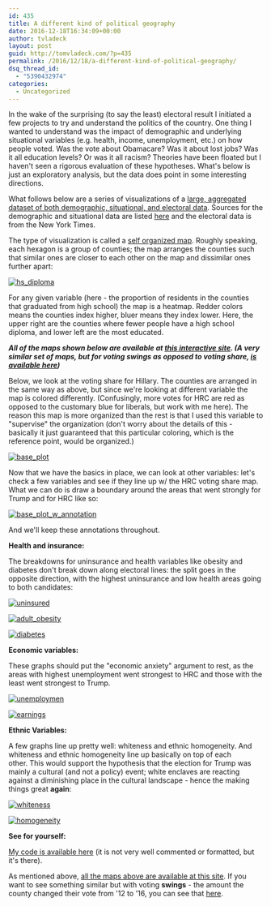 ```yaml
---
id: 435
title: A different kind of political geography
date: 2016-12-18T16:34:09+00:00
author: tvladeck
layout: post
guid: http://tomvladeck.com/?p=435
permalink: /2016/12/18/a-different-kind-of-political-geography/
dsq_thread_id:
  - "5390432974"
categories:
  - Uncategorized
---
```

In the wake of the surprising (to say the least) electoral result I initiated a few projects to try and understand the politics of the country. One thing I wanted to understand was the impact of demographic and underlying situational variables (e.g. health, income, unemployment, etc.) on how people voted. Was the vote about Obamacare? Was it about lost jobs? Was it all education levels? Or was it all racism? Theories have been floated but I haven't seen a rigorous evaluation of these hypotheses. What's below is just an exploratory analysis, but the data does point in some interesting directions.

What follows below are a series of visualizations of a <a href="https://github.com/Deleetdk/USA.county.data" target="_blank">large, aggregated dataset of both demographic, situational, and electoral data</a>. Sources for the demographic and situational data are listed <a href="https://openpsych.net/paper/12" target="_blank">here</a> and the electoral data is from the New York Times.

The type of visualization is called a <a href="https://en.wikipedia.org/wiki/Self-organizing_map" target="_blank">self organized map</a>. Roughly speaking, each hexagon is a group of counties; the map arranges the counties such that similar ones are closer to each other on the map and dissimilar ones further apart:

<a href="http://tomvladeck.com/wp-content/uploads/2016/12/hs_diploma-1.svg"><img class="alignnone size-large wp-image-513" src="http://tomvladeck.com/wp-content/uploads/2016/12/hs_diploma-1.svg" alt="hs_diploma" /></a>

For any given variable (here - the proportion of residents in the counties that graduated from high school) the map is a heatmap. Redder colors means the counties index higher, bluer means they index lower. Here, the upper right are the counties where fewer people have a high school diploma, and lower left are the most educated.

<strong><em>All of the maps shown below are available at <a href="https://gradient.shinyapps.io/geography_of_voting/" target="_blank">this interactive site</a>. (A very similar set of maps, but for voting swings as opposed to voting share, <a href="https://gradient.shinyapps.io/geography_of_swings/" target="_blank">is available here</a>)</em></strong>

Below, we look at the voting share for Hillary. The counties are arranged in the same way as above, but since we're looking at different variable the map is colored differently. (Confusingly, more votes for HRC are red as opposed to the customary blue for liberals, but work with me here). The reason this map is more organized than the rest is that I used this variable to "supervise" the organization (don't worry about the details of this - basically it just guaranteed that this particular coloring, which is the reference point, would be organized.)

<a href="http://tomvladeck.com/wp-content/uploads/2016/12/base_plot.svg"><img class="alignnone size-large wp-image-512" src="http://tomvladeck.com/wp-content/uploads/2016/12/base_plot.svg" alt="base_plot" /></a>

Now that we have the basics in place, we can look at other variables: let's check a few variables and see if they line up w/ the HRC voting share map. What we can do is draw a boundary around the areas that went strongly for Trump and for HRC like so:

<a href="http://tomvladeck.com/wp-content/uploads/2016/12/base_plot_w_annotation.svg"><img class="alignnone size-large wp-image-514" src="http://tomvladeck.com/wp-content/uploads/2016/12/base_plot_w_annotation.svg" alt="base_plot_w_annotation" /></a>

And we'll keep these annotations throughout.

<strong>Health and insurance:</strong>

The breakdowns for uninsurance and health variables like obesity and diabetes don't break down along electoral lines: the split goes in the opposite direction, with the highest uninsurance and low health areas going to both candidates:

<a href="http://tomvladeck.com/wp-content/uploads/2016/12/uninsured.svg"><img class="alignnone size-large wp-image-515" src="http://tomvladeck.com/wp-content/uploads/2016/12/uninsured.svg" alt="uninsured" /></a>

<a href="http://tomvladeck.com/wp-content/uploads/2016/12/adult_obesity.svg"><img class="alignnone size-large wp-image-516" src="http://tomvladeck.com/wp-content/uploads/2016/12/adult_obesity.svg" alt="adult_obesity" /></a>

<a href="http://tomvladeck.com/wp-content/uploads/2016/12/diabetes.svg"><img class="alignnone size-large wp-image-517" src="http://tomvladeck.com/wp-content/uploads/2016/12/diabetes.svg" alt="diabetes" /></a>

<strong>Economic variables:</strong>

These graphs should put the "economic anxiety" argument to rest, as the areas with highest unemployment went strongest to HRC and those with the least went strongest to Trump.

<a href="http://tomvladeck.com/wp-content/uploads/2016/12/unemploymen.svg"><img class="alignnone size-large wp-image-518" src="http://tomvladeck.com/wp-content/uploads/2016/12/unemploymen.svg" alt="unemploymen" /></a>

<a href="http://tomvladeck.com/wp-content/uploads/2016/12/earnings.svg"><img class="alignnone size-large wp-image-519" src="http://tomvladeck.com/wp-content/uploads/2016/12/earnings.svg" alt="earnings" /></a>

<strong>Ethnic Variables:</strong>

A few graphs line up pretty well: whiteness and ethnic homogeneity. And whiteness and ethnic homogeneity line up basically on top of each other. This would support the hypothesis that the election for Trump was mainly a cultural (and not a policy) event; white enclaves are reacting against a diminishing place in the cultural landscape - hence the making things great <strong>again</strong>:

<a href="http://tomvladeck.com/wp-content/uploads/2016/12/whiteness.svg"><img class="alignnone size-large wp-image-520" src="http://tomvladeck.com/wp-content/uploads/2016/12/whiteness.svg" alt="whiteness" /></a>

<a href="http://tomvladeck.com/wp-content/uploads/2016/12/homogeneity.svg"><img class="alignnone size-large wp-image-521" src="http://tomvladeck.com/wp-content/uploads/2016/12/homogeneity.svg" alt="homogeneity" /></a>

<strong>See for yourself: </strong>

<a href="https://github.com/tvladeck/election_som">My code is available here</a> (it is not very well commented or formatted, but it's there).

As mentioned above, <a href="https://gradient.shinyapps.io/geography_of_voting/">all the maps above are available at this site</a>. If you want to see something similar but with voting <strong>swings</strong> - the amount the county changed their vote from '12 to '16, you can see that <a href="https://gradient.shinyapps.io/geography_of_swings/">here</a>.

&nbsp;

&nbsp;